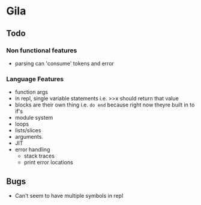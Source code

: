 # Gila


## Todo

### Non functional features
- parsing can 'consume' tokens and error

### Language Features
- function args
- in repl, single variable statements i.e. >>x should return that value
- blocks are their own thing i.e. `do end` because right now theyre built in to if's
- module system
- loops
- lists/slices
- arguments
- JIT
- error handling
    - stack traces
    - print error locations

## Bugs
- Can't seem to have multiple symbols in repl